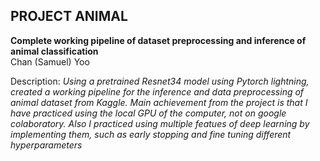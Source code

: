 ## PROJECT ANIMAL

**Complete working pipeline of dataset preprocessing and inference of animal classification**<br>
Chan (Samuel) Yoo<br>

Description: *Using a pretrained Resnet34 model using Pytorch lightning, created a working pipeline for the inference and data preprocessing of animal dataset from Kaggle. Main achievement
from the project is that I have practiced using the local GPU of the computer, not on google colaboratory. Also I practiced using multiple featues of deep learning by implementing them, such as early stopping and fine tuning different hyperparameters*
